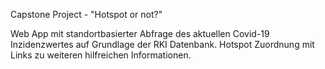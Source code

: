 Capstone Project - "Hotspot or not?"

Web App mit standortbasierter Abfrage des aktuellen Covid-19 Inzidenzwertes auf Grundlage der RKI Datenbank. Hotspot Zuordnung mit Links zu weiteren hilfreichen Informationen.
